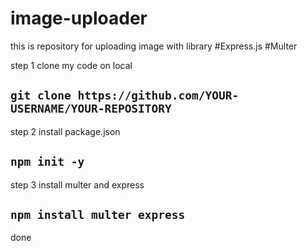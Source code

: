 # image-uploader

this is repository for uploading image with library 
#Express.js
#Multer

step 1 clone my code on local 

## `git clone https://github.com/YOUR-USERNAME/YOUR-REPOSITORY` 

step 2 install package.json

## `npm init -y` 

step 3 install multer and express 

## `npm install multer express` 

done
